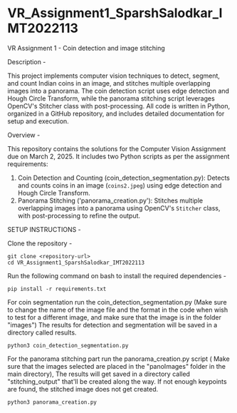 # VR_Assignment1_SparshSalodkar_IMT2022113

VR Assignment 1 - Coin detection and image stitching

Description -

This project implements computer vision techniques to detect, segment, and count Indian coins in an image, and stitches multiple overlapping images into a panorama. The coin detection script uses edge detection and Hough Circle Transform, while the panorama stitching script leverages OpenCV's Stitcher class with post-processing. All code is written in Python, organized in a GitHub repository, and includes detailed documentation for setup and execution.

Overview - 

This repository contains the solutions for the Computer Vision Assignment due on March 2, 2025. It includes two Python scripts as per the assignment requirements:

1. Coin Detection and Counting (coin_detection_segmentation.py): Detects and counts coins in an image (`coins2.jpeg`) using edge detection and Hough Circle Transform.
2. Panorama Stitching ('panorama_creation.py'): Stitches multiple overlapping images into a panorama using OpenCV's `Stitcher` class, with post-processing to refine the output.

SETUP INSTRUCTIONS -

Clone the repository - 

    git clone <repository-url>
    cd VR_Assignment1_SparshSalodkar_IMT2022113

Run the following command on bash to install the required dependencies - 

    pip install -r requirements.txt

For coin segmentation run the coin_detection_segmentation.py (Make sure to change the name of the image file and the format in the code when wish to test for a different image, and make sure that the image is in the folder "images") The results for detection and segmentation will be saved in a directory called results. 

    python3 coin_detection_segmentation.py

For the panorama stitching part run the panorama_creation.py script ( Make sure that the images selected are placed in the "panoImages" folder in the main directory), The results will get saved in a directory called "stitching_output" that'll be created along the way. If not enough keypoints are found, the stitched image does not get created.

    python3 panorama_creation.py

